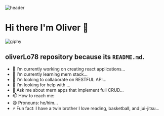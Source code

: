 ![header](https://capsule-render.vercel.app/api?type=rect&color=gradient&height=300&section=footer&text=Oliver%20Lo78&fontSize=90)

# Hi there I'm Oliver 👋

![giphy](https://user-images.githubusercontent.com/109435666/209471570-a4a0aa6a-b203-4f81-bc51-ab2aae3ca784.gif)

## oliverLo78 repository because its `README.md`.


- 🔭 I’m currently working on creating react applications...
- 🌱 I’m currently learning mern stack...
- 👯 I’m looking to collaborate on RESTFUL API...
- 🤔 I’m looking for help with ...
- 💬 Ask me about mern apps that implement full CRUD...
- 📫 How to reach me: 
- 😄 Pronouns: he/him...
- ⚡ Fun fact: I have a twin brother I love reading, basketball, and jui-jitsu...
